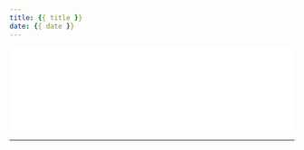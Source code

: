 ```yaml
---
title: {{ title }}
date: {{ date }}
---
```


<iframe frameborder="no" border="0" marginwidth="0" marginheight="0" width=100% height=auto src="/comment"></iframe>
<hr />